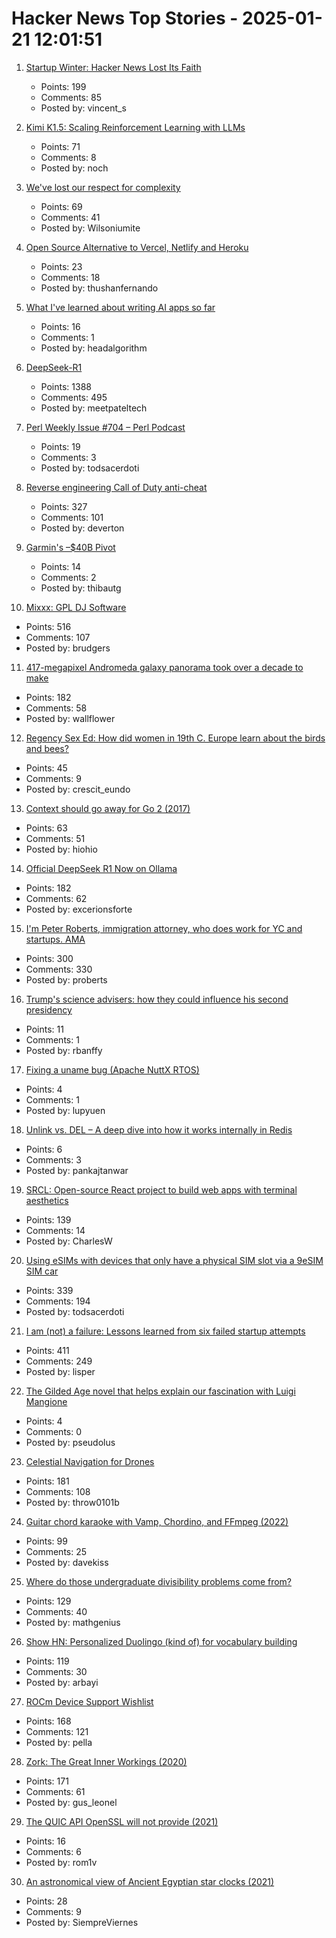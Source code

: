 # Hacker News Top Stories - 2025-01-21 12:01:51

1. [Startup Winter: Hacker News Lost Its Faith](https://www.vincentschmalbach.com/startup-winter-hacker-news-lost-its-faith/)
   - Points: 199
   - Comments: 85
   - Posted by: vincent_s

2. [Kimi K1.5: Scaling Reinforcement Learning with LLMs](https://github.com/MoonshotAI/Kimi-k1.5)
   - Points: 71
   - Comments: 8
   - Posted by: noch

3. [We've lost our respect for complexity](https://wilsoniumite.com/2025/01/21/weve-lost-our-respect-for-complexity/)
   - Points: 69
   - Comments: 41
   - Posted by: Wilsoniumite

4. [Open Source Alternative to Vercel, Netlify and Heroku](https://dokploy.com)
   - Points: 23
   - Comments: 18
   - Posted by: thushanfernando

5. [What I've learned about writing AI apps so far](https://seldo.com/posts/what-ive-learned-about-writing-ai-apps-so-far)
   - Points: 16
   - Comments: 1
   - Posted by: headalgorithm

6. [DeepSeek-R1](https://github.com/deepseek-ai/DeepSeek-R1)
   - Points: 1388
   - Comments: 495
   - Posted by: meetpateltech

7. [Perl Weekly Issue #704 – Perl Podcast](https://perlweekly.com/archive/704.html)
   - Points: 19
   - Comments: 3
   - Posted by: todsacerdoti

8. [Reverse engineering Call of Duty anti-cheat](https://ssno.cc/posts/reversing-tac-1-4-2025/)
   - Points: 327
   - Comments: 101
   - Posted by: deverton

9. [Garmin's –$40B Pivot](https://www.readtrung.com/p/garmins-40b-pivot)
   - Points: 14
   - Comments: 2
   - Posted by: thibautg

10. [Mixxx: GPL DJ Software](https://mixxx.org/)
   - Points: 516
   - Comments: 107
   - Posted by: brudgers

11. [417-megapixel Andromeda galaxy panorama took over a decade to make](https://petapixel.com/2025/01/16/417-megapixel-andromeda-galaxy-panorama-took-over-a-decade-to-make/)
   - Points: 182
   - Comments: 58
   - Posted by: wallflower

12. [Regency Sex Ed: How did women in 19th C. Europe learn about the birds and bees?](https://www.historynewsnetwork.org/article/regency-sex-ed)
   - Points: 45
   - Comments: 9
   - Posted by: crescit_eundo

13. [Context should go away for Go 2 (2017)](https://faiface.github.io/post/context-should-go-away-go2/)
   - Points: 63
   - Comments: 51
   - Posted by: hiohio

14. [Official DeepSeek R1 Now on Ollama](https://ollama.com/library/deepseek-r1)
   - Points: 182
   - Comments: 62
   - Posted by: excerionsforte

15. [I'm Peter Roberts, immigration attorney, who does work for YC and startups. AMA](undefined)
   - Points: 300
   - Comments: 330
   - Posted by: proberts

16. [Trump's science advisers: how they could influence his second presidency](https://www.nature.com/articles/d41586-025-00132-0)
   - Points: 11
   - Comments: 1
   - Posted by: rbanffy

17. [Fixing a uname bug (Apache NuttX RTOS)](https://lupyuen.org/articles/uname.html)
   - Points: 4
   - Comments: 1
   - Posted by: lupyuen

18. [Unlink vs. DEL – A deep dive into how it works internally in Redis](https://www.pankajtanwar.in/blog/unlink-vs-del-a-deep-dive-into-how-it-works-internally-in-redis)
   - Points: 6
   - Comments: 3
   - Posted by: pankajtanwar

19. [SRCL: Open-source React project to build web apps with terminal aesthetics](https://www.sacred.computer)
   - Points: 139
   - Comments: 14
   - Posted by: CharlesW

20. [Using eSIMs with devices that only have a physical SIM slot via a 9eSIM SIM car](https://neilzone.co.uk/2025/01/using-esims-with-devices-that-only-have-a-physical-sim-slot-via-a-9esim-sim-card-with-android-and-linux/)
   - Points: 339
   - Comments: 194
   - Posted by: todsacerdoti

21. [I am (not) a failure: Lessons learned from six failed startup attempts](http://blog.rongarret.info/2025/01/i-am-not-failure-lessons-learned-from.html)
   - Points: 411
   - Comments: 249
   - Posted by: lisper

22. [The Gilded Age novel that helps explain our fascination with Luigi Mangione](https://theconversation.com/the-gilded-age-novel-that-helps-explain-our-fascination-with-luigi-mangione-246495)
   - Points: 4
   - Comments: 0
   - Posted by: pseudolus

23. [Celestial Navigation for Drones](https://www.mdpi.com/2504-446X/8/11/652)
   - Points: 181
   - Comments: 108
   - Posted by: throw0101b

24. [Guitar chord karaoke with Vamp, Chordino, and FFmpeg (2022)](https://dylanbeattie.net/2022/09/19/the-road-to-guitaraoke-part-1-vamp-chordino-imagesharp-ffmpeg.html)
   - Points: 99
   - Comments: 25
   - Posted by: davekiss

25. [Where do those undergraduate divisibility problems come from?](https://grossack.site/2025/01/16/undergrad-divisibility-problems.html)
   - Points: 129
   - Comments: 40
   - Posted by: mathgenius

26. [Show HN: Personalized Duolingo (kind of) for vocabulary building](https://github.com/baturyilmaz/wordpecker-app)
   - Points: 119
   - Comments: 30
   - Posted by: arbayi

27. [ROCm Device Support Wishlist](https://github.com/ROCm/ROCm/discussions/4276)
   - Points: 168
   - Comments: 121
   - Posted by: pella

28. [Zork: The Great Inner Workings (2020)](https://medium.com/swlh/zork-the-great-inner-workings-b68012952bdc)
   - Points: 171
   - Comments: 61
   - Posted by: gus_leonel

29. [The QUIC API OpenSSL will not provide (2021)](https://daniel.haxx.se/blog/2021/10/25/the-quic-api-openssl-will-not-provide/)
   - Points: 16
   - Comments: 6
   - Posted by: rom1v

30. [An astronomical view of Ancient Egyptian star clocks (2021)](https://storymaps.arcgis.com/stories/eea3fbc9c05b40948563ffd0ccfab59d)
   - Points: 28
   - Comments: 9
   - Posted by: SiempreViernes

